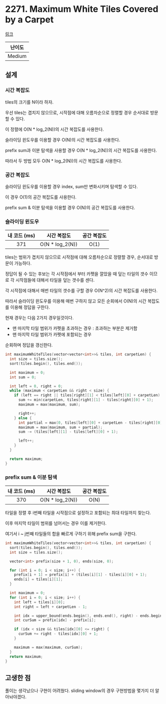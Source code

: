 # 2271. Maximum White Tiles Covered by a Carpet

[링크](https://leetcode.com/problems/maximum-white-tiles-covered-by-a-carpet/)

| 난이도 |
| :----: |
| Medium |

## 설계

### 시간 복잡도

tiles의 크기를 N이라 하자.

우선 tiles는 겹치지 않으므로, 시작점에 대해 오름차순으로 정렬할 경우 순서대로 방문할 수 있다.

이 정렬에 O(N * log_2(N))의 시간 복잡도를 사용한다.

슬라이딩 윈도우를 이용할 경우 O(N)의 시간 복잡도를 사용한다.

prefix sum과 이분 탐색을 사용할 경우 O(N * log_2(N))의 시간 복잡도를 사용한다.

따라서 두 방법 모두 O(N * log_2(N))의 시간 복잡도를 사용한다.

### 공간 복잡도

슬라이딩 윈도우를 이용할 경우 index, sum만 변화시키며 탐색할 수 있다.

이 경우 O(1)의 공간 복잡도를 사용한다.

prefix sum & 이분 탐색을 이용할 경우 O(N)의 공간 복잡도를 사용한다.

### 슬라이딩 윈도우

| 내 코드 (ms) |   시간 복잡도   | 공간 복잡도 |
| :----------: | :-------------: | :---------: |
|     371      | O(N * log_2(N)) |    O(1)     |

tiles는 범위가 겹치지 않으므로 시작점에 대해 오름차순으로 정렬할 경우, 순서대로 방문이 가능하다.

정답이 될 수 있는 후보는 각 시작점에서 부터 카펫을 깔았을 때 덮는 타일의 갯수 이므로 각 시작점들에 대해서 타일을 덮는 갯수를 센다.

각 시작점에 대해서 매번 타일의 갯수를 구할 경우 O(N^2)의 시간 복잡도를 사용한다.

따라서 슬라이딩 윈도우를 이용해 매번 구하지 않고 모든 순회에서 O(N)의 시간 복잡도를 이용해 정답을 구한다.

현재 경우는 다음 2가지 경우일것이다.

- 맨 마지막 타일 범위가 카펫을 초과하는 경우 : 초과하는 부분은 제거함
- 맨 마지막 타일 범위가 카펫에 포함되는 경우

순회하며 정답을 갱신한다.

```cpp
int maximumWhiteTiles(vector<vector<int>>& tiles, int carpetLen) {
  int size = tiles.size();
  sort(tiles.begin(), tiles.end());

  int maximum = 0;
  int sum = 0;

  int left = 0, right = 0;
  while (maximum < carpetLen && right < size) {
    if (left == right || tiles[right][1] < tiles[left][0] + carpetLen) {
      sum += min(carpetLen, tiles[right][1] - tiles[right][0] + 1);
      maximum = max(maximum, sum);

      right++;
    } else {
      int partial = max(0, tiles[left][0] + carpetLen - tiles[right][0]);
      maximum = max(maximum, sum + partial);
      sum -= (tiles[left][1] - tiles[left][0] + 1);

      left++;
    }
  }

  return maximum;
}
```

### prefix sum & 이분 탐색

| 내 코드 (ms) |   시간 복잡도   | 공간 복잡도 |
| :----------: | :-------------: | :---------: |
|     370      | O(N * log_2(N)) |    O(N)     |

타일을 정렬 후 i번째 타일을 시작점으로 설정하고 포함되는 최대 타일까지 찾는다.

이후 마지막 타일이 범위를 넘어서는 경우 이를 제거한다.

여기서 i ~ j번째 타일들의 합을 빠르게 구하기 위해 prefix sum을 구한다.

```cpp
int maximumWhiteTiles(vector<vector<int>>& tiles, int carpetLen) {
  sort(tiles.begin(), tiles.end());
  int size = tiles.size();

  vector<int> prefix(size + 1, 0), ends(size, 0);

  for (int i = 0; i < size; i++) {
    prefix[i + 1] = prefix[i] + (tiles[i][1] - tiles[i][0] + 1);
    ends[i] = tiles[i][1];
  }

  int maximum = 0;
  for (int i = 0; i < size; i++) {
    int left = tiles[i][0];
    int right = left + carpetLen - 1;

    int idx = upper_bound(ends.begin(), ends.end(), right) - ends.begin();
    int curSum = prefix[idx] - prefix[i];

    if (idx < size && tiles[idx][0] <= right) {
      curSum += right - tiles[idx][0] + 1;
    }

    maximum = max(maximum, curSum);
  }
  return maximum;
}
```

## 고생한 점

풀이는 생각났으나 구현이 어려웠다. sliding window의 경우 구현방법을 몇가지 더 알아놔야겠다.